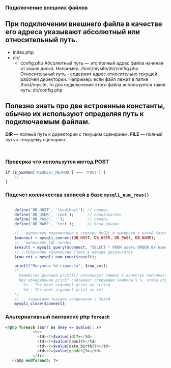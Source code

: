 
### Подключение внешних файлов
##  При подключении внешнего файла в качестве его адреса указывают абсолютный или относительный путь.
- index.php
- dir/
   - config.php
Абсолютный путь — это полный адрес файла начиная от корня диска. Например: /host/mysite/dir/config.php
Относительный путь - содержит адрес относительно текущей рабочей директории. Например: 
если файл лежит в папке /host/mysite, то для подключения этого файла используется такой путь: dir/config.php
##  Полезно знать про две встроенные константы, обычно их используют определяя путь к подключаемым файлам.
__DIR__  — полный путь к директории с текущим сценарием.
__FILE__ — полный путь к текущему сценарию.

```php
 
```

### Проверка что использутся метод POST
```php
if ($_SERVER['REQUEST_METHOD'] === 'POST') {
    // …
}
```

### Подсчет колличества записей в базе `mysqli_num_rows()`
```php

    define('DB_HOST', 'localhost'); // сервер
    define('DB_USER', 'root');      // пользователь
    define('DB_PASS', '');          // пароль
    define('DB_NAME', 'test');      // база данных

    // --выполняем подключение к серверу MySQL и выбираем с какой базой будем работать
    $connect = mysqli_connect(DB_HOST, DB_USER, DB_PASS, DB_NAME);
    // --выполняем SQL запрос
    $result = mysqli_query($connect, "SELECT * FROM users ORDER BY name");
    // --Получение количества строк в наборе результатов
    $row_cnt = mysqli_num_rows($result);

    printf("Получено %d строк.\n", $row_cnt);
    /*
      Семейство функций printf() использует символ в качестве заполнителя.
      При обнаружении printf считывает следующие символы % %, чтобы определить что делать:
        %s - The next argument print as string
        %d - The next argument print as int
    */
    // -- закрываем текущее соединение с базой
    mysqli_close($connect);
```

### Альтернативный синтаксис php `foreach`
```php
<?php foreach ($arr as $key => $value): ?>
            <tr>
              <td><?=$value[id]?></td>
              <td><?=$value[name]?></td>
              <td><?=$value[date_birth]?></td>
              <td><?=$value[gender]?></td>
            </tr>
   <?php endforeach; ?>
```

